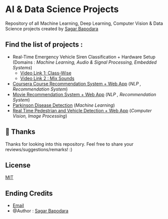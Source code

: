 # AI & Data Science Projects
Repository of all Machine Learning, Deep Learning, Computer Vision & Data Science projects created by [Sagar Bapodara](https://github.com/SagarBapodara)

## Find the list of projects : 
- Real-Time Emergency Vehicle Siren Classification + Hardware Setup (Domains : _Machine Learning, Audio & Signal Processing, Embedded Systems_)
  - [Video Link 1: Class-Wise](https://youtu.be/BU2QcO9rdwo)
  - [Video Link 2 : Mix Sounds](https://youtu.be/biVnwWRy6jA)
- [Coursera Course Recommendation System + Web App](https://github.com/SagarBapodara/Coursera-Course-Recommendation-System) (_NLP , Recommendation System_)
- [Movie Recommendation System + Web App](https://github.com/SagarBapodara/Movie-Recommendation-System) (_NLP , Recommendation System_)
- [Parkinson Disease Detection](https://github.com/SagarBapodara/Parkison-Disease-Detection-using-Machine-Learning) (_Machine Learning_)
- [Real Time Pedestrian and Vehicle Detection + Web App](https://github.com/SagarBapodara/Real-Time-Pedestrian-and-Vehicle-Detection-using-Computer-Vision) (_Computer Vision, Image Processing_)

## 🚀 Thanks

Thanks for looking into this repository. Feel free to share your reviews/suggestions/remarks! :)

## License

[MIT](https://choosealicense.com/licenses/mit/)

## Ending Credits
- [Email](mailto:work.sagarb@outlook.com)
- @Author : [Sagar Bapodara](https://www.linkedin.com/in/sagar-bapodara/)

